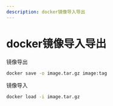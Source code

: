 ```yaml
---
description: docker镜像导入导出
---
```


# docker镜像导入导出

镜像导出

```bash
docker save -o image.tar.gz image:tag
```

镜像导入

```bash
docker load -i image.tar.gz
```
